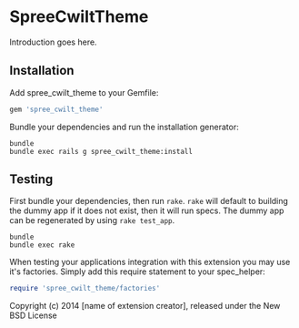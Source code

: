 SpreeCwiltTheme
===============

Introduction goes here.

Installation
------------

Add spree_cwilt_theme to your Gemfile:

```ruby
gem 'spree_cwilt_theme'
```

Bundle your dependencies and run the installation generator:

```shell
bundle
bundle exec rails g spree_cwilt_theme:install
```

Testing
-------

First bundle your dependencies, then run `rake`. `rake` will default to building the dummy app if it does not exist, then it will run specs. The dummy app can be regenerated by using `rake test_app`.

```shell
bundle
bundle exec rake
```

When testing your applications integration with this extension you may use it's factories.
Simply add this require statement to your spec_helper:

```ruby
require 'spree_cwilt_theme/factories'
```

Copyright (c) 2014 [name of extension creator], released under the New BSD License
